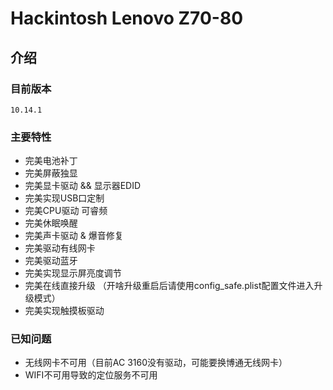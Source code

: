 # Hackintosh Lenovo Z70-80

## 介绍

### 目前版本

`10.14.1`

### 主要特性
  - 完美电池补丁
  - 完美屏蔽独显
  - 完美显卡驱动 && 显示器EDID
  - 完美实现USB口定制
  - 完美CPU驱动 可睿频
  - 完美休眠唤醒
  - 完美声卡驱动 & 爆音修复
  - 完美驱动有线网卡
  - 完美驱动蓝牙
  - 完美实现显示屏亮度调节
  - 完美在线直接升级 （开啥升级重启后请使用config_safe.plist配置文件进入升级模式）
  - 完美实现触摸板驱动
  
### 已知问题
  - 无线网卡不可用（目前AC 3160没有驱动，可能要换博通无线网卡）
  - WIFI不可用导致的定位服务不可用
